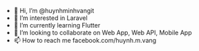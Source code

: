 - 👋 Hi, I’m @huynhminhvangit
- 👀 I’m interested in Laravel
- 🌱 I’m currently learning Flutter
- 💞️ I’m looking to collaborate on Web App, Web API, Mobile App
- 📫 How to reach me facebook.com/huynh.m.vang
